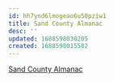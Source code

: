```yaml
---
id: hh7ynd6lmogeao6u50pziw1
title: Sand County Almanac
desc: ''
updated: 1688598030205
created: 1688598015582
---
```


[Sand County Almanac](assets\sand-county-almanac.pdf)
